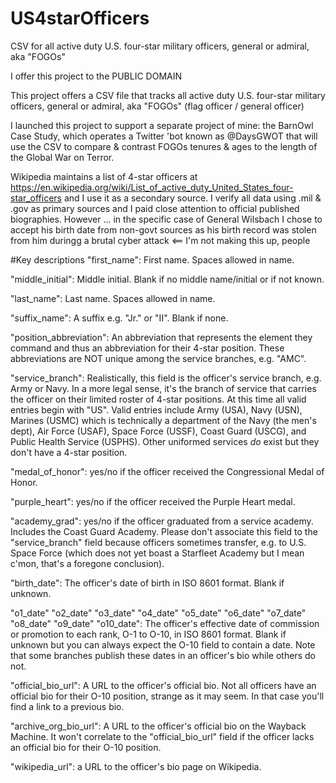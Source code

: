 # US4starOfficers
CSV for all active duty U.S. four-star military officers, general or admiral, aka "FOGOs"

I offer this project to the PUBLIC DOMAIN

This project offers a CSV file that tracks all active duty U.S. four-star military officers, general or admiral, aka "FOGOs" (flag officer / general officer)

I launched this project to support a separate project of mine: the BarnOwl Case Study, which operates a Twitter 'bot known as @DaysGWOT that will use the CSV to compare & contrast FOGOs tenures & ages to the length of the Global War on Terror.

Wikipedia maintains a list of 4-star officers at https://en.wikipedia.org/wiki/List_of_active_duty_United_States_four-star_officers and I use it as a secondary source. I verify all data using .mil & .gov as primary sources and I paid close attention to official published biographies. However ... in the specific case of General Wilsbach I chose to accept his birth date from non-govt sources as his birth record was stolen from him duringg a brutal cyber attack <== I'm not making this up, people

#Key descriptions
"first_name": First name. Spaces allowed in name.

"middle_initial": Middle initial. Blank if no middle name/initial or if not known.

"last_name": Last name.  Spaces allowed in name.

"suffix_name": A suffix e.g. "Jr." or "II". Blank if none.

"position_abbreviation": An abbreviation that represents the element they command and thus an abbreviation for their 4-star position. These abbreviations are NOT unique among the service branches, e.g. "AMC".

"service_branch": Realistically, this field is the officer's service branch, e.g. Army or Navy. In a more legal sense, it's the branch of service that carries the officer on their limited roster of 4-star positions. At this time all valid entries begin with "US". Valid entries include Army (USA), Navy (USN), Marines (USMC) which is technically a department of the Navy (the men's dept), Air Force (USAF), Space Force (USSF), Coast Guard (USCG), and Public Health Service (USPHS). Other uniformed services *do* exist but they don't have a 4-star position.

"medal_of_honor": yes/no if the officer received the Congressional Medal of Honor.

"purple_heart": yes/no if the officer received the Purple Heart medal.

"academy_grad": yes/no if the officer graduated from a service academy. Includes the Coast Guard Academy. Please don't associate this field to the "service_branch" field because officers sometimes transfer, e.g. to U.S. Space Force (which does not yet boast a Starfleet Academy but I mean c'mon, that's a foregone conclusion).

"birth_date": The officer's date of birth in ISO 8601 format. Blank if unknown.

"o1_date" "o2_date" "o3_date" "o4_date" "o5_date"
"o6_date" "o7_date" "o8_date" "o9_date" "o10_date":
The officer's effective date of commission or promotion to each rank, O-1 to O-10, in ISO 8601 format. Blank if unknown but you can always expect the O-10 field to contain a date. Note that some branches publish these dates in an officer's bio while others do not.

"official_bio_url": A URL to the officer's official bio. Not all officers have an official bio for their O-10 position, strange as it may seem. In that case you'll find a link to a previous bio.

"archive_org_bio_url": A URL to the officer's official bio on the Wayback Machine. It won't correlate to the "official_bio_url" field if the officer lacks an official bio for their O-10 position.

"wikipedia_url": a URL to the officer's bio page on Wikipedia.
